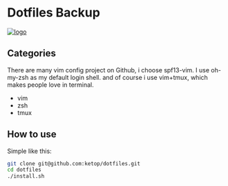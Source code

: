 # Dotfiles Backup

[![logo](https://img.shields.io/badge/dotfiles-buliding-brightgreen.svg)](https://github.com/ketop)
## Categories
There are many vim config project on Github, i choose spf13-vim. I use oh-my-zsh as my default login shell.
and of course i use vim+tmux, which makes people love in terminal.

  - vim
  - zsh
  - tmux

## How to use
Simple like this:
```bash
git clone git@github.com:ketop/dotfiles.git
cd dotfiles
./install.sh
```

